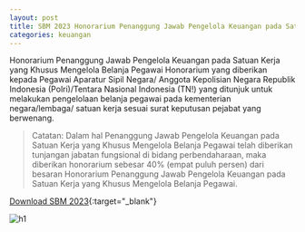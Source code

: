 ```yaml
---
layout: post
title: SBM 2023 Honorarium Penanggung Jawab Pengelola Keuangan pada Satuan Kerja yang Khusus Mengelola Belanja Pegawai
categories: keuangan
---
```


Honorarium Penanggung Jawab Pengelola Keuangan pada Satuan Kerja yang Khusus Mengelola Belanja Pegawai Honorarium yang diberikan kepada Pegawai Aparatur Sipil Negara/ Anggota Kepolisian Negara Republik Indonesia (Polri)/Tentara Nasional Indonesia (TN!) yang ditunjuk untuk melakukan pengelolaan belanja pegawai pada kementerian negara/lembaga/ satuan kerja sesuai surat keputusan pejabat yang berwenang.

> Catatan: Dalam hal Penanggung Jawab Pengelola Keuangan pada Satuan Kerja yang Khusus Mengelola Belanja Pegawai telah diberikan tunjangan jabatan fungsional di bidang perbendaharaan, maka diberikan honorarium sebesar 40% (empat puluh persen) dari besaran Honorarium Penanggung Jawab Pengelola Keuangan pada Satuan Kerja yang Khusus Mengelola Belanja Pegawai.

[Download SBM 2023](https://f005.backblazeb2.com/file/SBM2023/SBM_2023.pdf){:target="_blank"}

![h1](https://f005.backblazeb2.com/file/SBM2023/SBM_2023_page-0006.jpg)